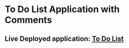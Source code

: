 # To Do List Application with Comments

## Live Deployed application: [To Do List](https://secure-hollows-14376.herokuapp.com/)